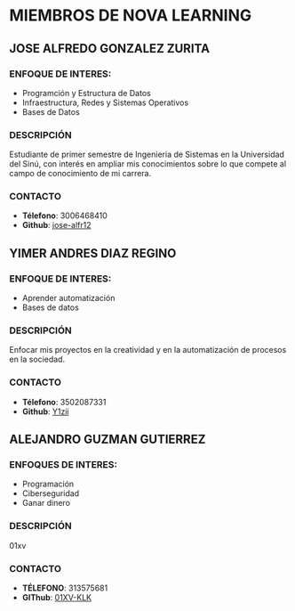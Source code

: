 # MIEMBROS DE NOVA LEARNING

## JOSE ALFREDO GONZALEZ ZURITA

### ENFOQUE DE INTERES:
- Programción y Estructura de Datos
- Infraestructura, Redes y Sistemas Operativos
- Bases de Datos

### DESCRIPCIÓN
Estudiante de primer semestre de Ingenieria de Sistemas en la Universidad del Sinú, con interés en ampliar mis conocimientos sobre lo que compete al campo de conocimiento de mi carrera.

### CONTACTO
- **Télefono**: 3006468410
- **Github**: [jose-alfr12](https://github.com/jose-alfr12)

## YIMER ANDRES DIAZ REGINO

### ENFOQUE DE INTERES:
- Aprender automatización
- Bases de datos

### DESCRIPCIÓN
Enfocar mis proyectos en la creatividad y en la automatización de procesos en la sociedad.

### CONTACTO
- **Télefono**: 3502087331
- **Github**: [Y1zii](https://github.com/Y1zii)

## ALEJANDRO GUZMAN GUTIERREZ

### ENFOQUES DE INTERES:
- Programación
- Ciberseguridad
- Ganar dinero

### DESCRIPCIÓN
01xv

### CONTACTO
- **TÉLEFONO**: 313575681
- **GIThub**: [01XV-KLK](https://github.com/01XV-KLK)